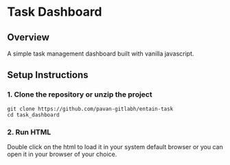 # Task Dashboard

## Overview

A simple task management dashboard built with vanilla javascript.



## Setup Instructions

### 1. Clone the repository or unzip the project

```
git clone https://github.com/pavan-gitlabh/entain-task
cd task_dashboard
```

### 2. Run HTML

Double click on the html to load it in your system default browser or you can open it in your browser of your choice.


